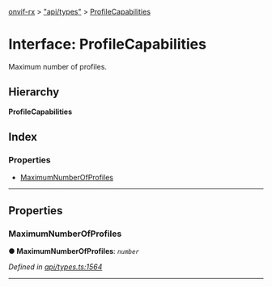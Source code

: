 [onvif-rx](../README.md) > ["api/types"](../modules/_api_types_.md) > [ProfileCapabilities](../interfaces/_api_types_.profilecapabilities.md)

# Interface: ProfileCapabilities

Maximum number of profiles.

## Hierarchy

**ProfileCapabilities**

## Index

### Properties

* [MaximumNumberOfProfiles](_api_types_.profilecapabilities.md#maximumnumberofprofiles)

---

## Properties

<a id="maximumnumberofprofiles"></a>

###  MaximumNumberOfProfiles

**● MaximumNumberOfProfiles**: *`number`*

*Defined in [api/types.ts:1564](https://github.com/patrickmichalina/onvif-rx/blob/1596479/src/api/types.ts#L1564)*

___

